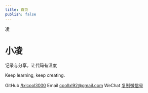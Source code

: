 ```yaml
---
title: 首页
publish: false
---
```


<div class="xl-hero">
  <div class="xl-avatar" aria-label="avatar">凌</div>
  <h1>小凌</h1>
  <p class="xl-bio">记录与分享，让代码有温度</p>
  <p class="xl-sub">Keep learning, keep creating.</p>

  <div class="xl-socials">
    <span class="xl-chip">
      <span>GitHub</span>
      <a href="https://github.com/lxlcool3000" target="_blank" rel="noreferrer">/lxlcool3000</a>
    </span>
    <span class="xl-chip">
      <span>Email</span>
      <a href="mailto:coollxl92@gmail.com">coollxl92@gmail.com</a>
    </span>
    <span class="xl-chip">
      <span>WeChat</span>
      <a href="#" @click.prevent="copyWechat">复制微信号</a>
    </span>
  </div>
</div>

<script setup>
const wechatId = '48174520'
function copyWechat () {
  if (navigator.clipboard && window.isSecureContext) {
    navigator.clipboard.writeText(wechatId)
  } else {
    const ta = document.createElement('textarea')
    ta.value = wechatId
    document.body.appendChild(ta)
    ta.select()
    document.execCommand('copy')
    ta.remove()
  }
  const el = document.querySelector('.xl-hero .xl-socials .xl-chip:last-child a')
  if (el) {
    const old = el.textContent
    el.textContent = '已复制 ✓'
    setTimeout(() => (el.textContent = old), 1500)
  }
}
</script>
